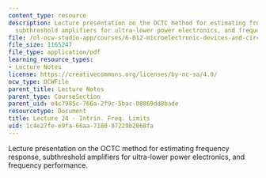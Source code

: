 ```yaml
---
content_type: resource
description: Lecture presentation on the OCTC method for estimating frequency response,
  subthreshold amplifiers for ultra-lower power electronics, and frequency performance.
file: /ol-ocw-studio-app/courses/6-012-microelectronic-devices-and-circuits-fall-2009/1c4e27fee9fa66aa718087229b2868fa_MIT6_012F09_lec24.pdf
file_size: 1165247
file_type: application/pdf
learning_resource_types:
- Lecture Notes
license: https://creativecommons.org/licenses/by-nc-sa/4.0/
ocw_type: OCWFile
parent_title: Lecture Notes
parent_type: CourseSection
parent_uid: e4c7985c-766a-2f9c-5bac-08869dd8bade
resourcetype: Document
title: Lecture 24 - Intrin. Freq. Limits
uid: 1c4e27fe-e9fa-66aa-7180-87229b2868fa
---
```

Lecture presentation on the OCTC method for estimating frequency response, subthreshold amplifiers for ultra-lower power electronics, and frequency performance.